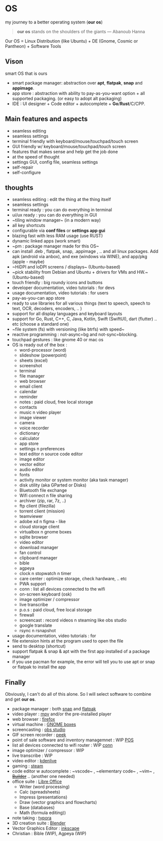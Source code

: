# OS
my journey to a better operating system (__our os__)

> __our os__ stands on the shoulders of the giants
> — Abanoub Hanna

Our OS = Linux Distribution (like Ubuntu) + DE (Gnome, Cosmic or Pantheon) + Software Tools

## Vison

smart OS that is ours

- smart package manager: abstraction over __apt__, __flatpak__, __snap__ and __appimage__.
- app store : abstraction with ability to pay-as-you-want option + all supported packaging. (or easy to adopt alt packaging)
- IDE : UI designer + Code editor + autocomplete + __Go__/__Rust__/C/CPP.

## Main features and aspects

- seamless editing
- seamless settings
- terminal friendly with keyboard/mouse/touchpad/touch screen
- GUI friendly w/ keyboard/mouse/touchpad/touch screen
- features that makes sense and help get the job done
- at the speed of thought
- settings GUI, config file, seamless settings
- self-repair
- self-configure

## thoughts

- seamless editing : edit the thing at the thing itself
- seamless settings
- terminal ready : you can do everything in terminal
- ui/ux ready : you can do everything in GUI
- ~tiling window manager~ (in a modern way)
- all key shortcuts
- configurable via __conf files__ or __settings app gui__
- blazing fast with less RAM usage (use RUST)
- dynamic linked apps (work smart)
- ~pm : package manager made for this OS~
- can install .deb , flatpak, snap, .appimage , .. and all linux packages. Add apk (android via anbox), and exe (windows via WINE), and app/pkg (apple - maybe)
- ~HiDPI and loDPI screens / displays~ (Ubuntu-based)
- ~pick stability from Debian and Ubuntu + drivers for VMs and HW.~ (Ubuntu-based)
- touch friendly : big roundy icons and buttons
- developer documentation, video tutorials : for devs
- usage documentation, video tutorials : for users
- pay-as-you-can app store
- ready to use libraries for all various things (text to speech, speech to text, OCR, decoders, encoders, .. )
- support for all display languages and keyboard layouts
- support for Go, Rust, C++, C, Java, Kotlin, Swift (SwiftUI), dart (flutter) .. etc (choose a standard one)
- ~file system (fs) with versioning (like btrfs) with speed~
- reactive programming : not-async=bg and not-sync=blocking.
- touchpad gestures : like gnome 40 or mac os
- OS is ready out of the box :
  - word-processor (word)
  - slideshow (powerpoint)
  - sheets (excel)
  - screenshot
  - terminal
  - file manager
  - web browser
  - email client
  - calendar
  - reminder
  - notes : paid cloud, free local storage
  - contacts
  - music n video player
  - image viewer
  - camera
  - voice recorder
  - dictionary
  - calculator
  - app store
  - settings n preferences
  - text editor n source code editor
  - image editor
  - vector editor
  - audio editor
  - fonts
  - activity monitor or system monitor (aka task manager)
  - disk utility (aka GParted or Disks)
  - Bluetooth file exchange
  - Wifi connect n file sharing
  - archiver (zip, rar, 7z, ..)
  - ftp client (filezilla)
  - torrent client (mission)
  - teamviewer
  - adobe xd n figma - like
  - cloud storage client
  - virtualbox n gnome boxes
  - sqlite browser
  - video editor
  - download manager
  - fan control
  - clipboard manager
  - bible
  - agpeya
  - clock n stopwatch n timer
  - care center : optimize storage, check hardware, .. etc
  - PWA support
  - conn : list all devices connected to the wifi
  - on-screen keyboard (osk)
  - image optimizer / compressor
  - live transcribe
  - p.o.s : paid cloud, free local storage
  - firewall
  - screencast : record videos n steaming like obs studio
  - google translate
  - rsync n rsnapshot
- usage documentation, video tutorials : for 
- file extension hints at the program used to open the file
- send to desktop (shortcut)
- support flatpak & snap & apt with the first app installed of a package manager
- if you use pacman for example, the error will tell you to use apt or snap or flatpak to install the app

## Finally

Obviously, I can't do all of this alone. So I will select software to combine and get __our os__.

- package manager : both [snap](https://snapcraft.io/store) and [flatpak](https://flathub.org/apps)
- video player : [mpv](https://flathub.org/apps/details/io.mpv.Mpv) and/or the pre-installed player
- web browser : [firefox](https://flathub.org/apps/details/org.mozilla.firefox)
- virtual machine : [GNOME boxes](https://flathub.org/apps/details/org.gnome.Boxes)
- screencasting : [obs studio](https://flathub.org/apps/details/com.obsproject.Studio)
- GIF screen recorder : [peek](https://flathub.org/apps/details/com.uploadedlobster.peek)
- point of sale software and inventory managemnet : WIP [POS](https://github.com/abanoubha/pos)
- list all devices connected to wifi router : WIP [conn](https://github.com/abanoubha/conn)
- image optimizer / compressor : WIP
- live transcribe : WIP
- video editor : [kdenlive](https://flathub.org/apps/details/org.kde.kdenlive)
- gaming : [steam](https://flathub.org/apps/details/com.valvesoftware.Steam)
- code editor w autocomplete : ~vscode~ , ~elementary code~ , ~vim~ , [~~Builder~~](https://flathub.org/apps/details/org.gnome.Builder) .. (another one needed)
- office suite : [Libre Office](https://flathub.org/apps/details/org.libreoffice.LibreOffice)
  - Writer (word processing)
  - Calc (spreadsheets)
  - Impress (presentations)
  - Draw (vector graphics and flowcharts)
  - Base (databases)
  - Math (formula editing))
- note taking : [typora](https://flathub.org/apps/details/io.typora.Typora)
- 3D creation suite : [Blender](https://flathub.org/apps/details/org.blender.Blender)
- Vector Graphics Editor : [inkscape](https://flathub.org/apps/details/org.inkscape.Inkscape)
- Christian : Bible (WIP), Agpeya (WIP)
